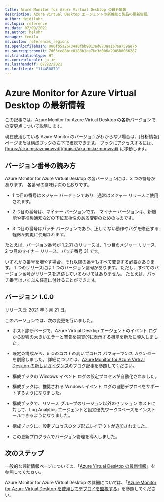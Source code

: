 ```yaml
---
title: Azure Monitor for Azure Virtual Desktop の最新情報
description: Azure Virtual Desktop エージェントの新機能と製品の更新情報。
author: Heidilohr
ms.topic: reference
ms.date: 07/09/2021
ms.author: helohr
manager: femila
ms.custom: references_regions
ms.openlocfilehash: 000fb5a26c34a8fbb9013ad873aa167aa759ae7b
ms.sourcegitcommit: 7d63ce88bfe8188b1ae70c3d006a29068d066287
ms.translationtype: HT
ms.contentlocale: ja-JP
ms.lasthandoff: 07/22/2021
ms.locfileid: "114450879"
---
```

# <a name="whats-new-in-azure-monitor-for-azure-virtual-desktop"></a>Azure Monitor for Azure Virtual Desktop の最新情報

この記事では、Azure Monitor for Azure Virtual Desktop の各新バージョンでの変更点について説明します。

現在使用している Azure Monitor のバージョンがわからない場合は、[分析情報] ページまたは構成ブックの右下で確認できます。 ブックにアクセスするには、[https://aka.ms/azmonwvdi](https://aka.ms/azmonwvdi) に移動します。

## <a name="how-to-read-version-numbers"></a>バージョン番号の読み方

Azure Monitor for Azure Virtual Desktop の各バージョンには、3 つの番号があります。 各番号の意味は次のとおりです。

- 1 つ目の番号はメジャー バージョンであり、通常はメジャー リリースに使用されます。

- 2 つ目の番号は、マイナー バージョンです。 マイナー バージョンは、新機能や非推奨通知などの下位互換性のある変更のためのものです。

- 3 つ目の番号はパッチ バージョンであり、正しくない動作やバグを修正する軽微な変更に使用されます。

たとえば、バージョン番号が 1.2.31 のリリースは、1 つ目のメジャー リリース、2 つ目のマイナー リリース、パッチ番号 31 です。

いずれかの番号を増やす場合、それ以降の番号もすべて変更する必要があります。 1 つのリリースには 1 つのバージョン番号があります。 ただし、すべてのバージョン番号がリリースを追跡しているわけではありません。 たとえば、パッチ番号はいくぶん任意に付けることができます。

## <a name="version-100"></a>バージョン 1.0.0

リリース日: 2021 年 3 月 21 日。

このバージョンでは、次の変更を行いました。

- ホスト診断ページで、Azure Virtual Desktop エージェントのイベント ログから影響の大きいエラーと警告を視覚的に表示する機能を新たに導入しました。

- 既定の構成から、5 つのコストの高いプロセス パフォーマンス カウンターを削除しました。 詳細については、[Azure Monitor for Azure Virtual Desktop の新しいガイダンス](https://techcommunity.microsoft.com/t5/windows-virtual-desktop/updated-guidance-on-azure-monitor-for-wvd/m-p/2236173)のブログ記事を参照してください。

- 構成ブックの Windows イベント ログの設定プロセスが自動化されました。

- 構成ブックは、推奨される Windows イベント ログの自動デプロイをサポートするようになりました。

- 構成ブックで、リソース グループのリージョン以外のセッション ホストに対して、Log Analytics エージェントと設定優先ワークスペースをインストールできるようになりました。

- 構成ブックに、設定プロセスのタブ形式レイアウトが追加されました。

- この更新プログラムでバージョン管理を導入しました。

## <a name="next-steps"></a>次のステップ

一般的な最新情報ページについては、「[Azure Virtual Desktop の最新情報](whats-new.md)」を参照してください。

Azure Monitor for Azure Virtual Desktop の詳細については、「[Azure Monitor for Azure Virtual Desktop を使用してデプロイを監視する](azure-monitor.md)」を参照してください。
